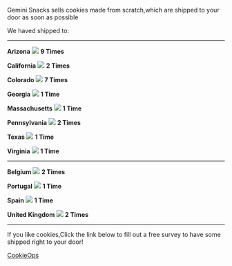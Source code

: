 Gemini Snacks sells cookies made from scratch,which are shipped to your door as soon as possible

We haved shipped to:

---

**Arizona**
![](https://upload.wikimedia.org/wikipedia/commons/thumb/9/9d/Flag_of_Arizona.svg/255px-Flag_of_Arizona.svg.png)
**9 Times**




**California**
![](https://upload.wikimedia.org/wikipedia/commons/thumb/0/01/Flag_of_California.svg/255px-Flag_of_California.svg.png)
**2 Times**


**Colorado**
![](http://www.statesymbolsusa.org/sites/statesymbolsusa.org/files/primary-images/flagofColoradoCO.jpg)
**7 Times**


**Georgia**
![](https://upload.wikimedia.org/wikipedia/commons/thumb/5/54/Flag_of_Georgia_(U.S._state).svg/255px-Flag_of_Georgia_(U.S._state).svg.png)
**1 Time**

**Massachusetts**
![](https://upload.wikimedia.org/wikipedia/commons/f/f2/Flag_of_Massachusetts.svg)
**1 Time**

**Pennsylvania**
![](https://upload.wikimedia.org/wikipedia/commons/thumb/f/f7/Flag_of_Pennsylvania.svg/1280px-Flag_of_Pennsylvania.svg.png)
**2 Times**

**Texas**
![](https://upload.wikimedia.org/wikipedia/commons/thumb/f/f7/Flag_of_Texas.svg/2000px-Flag_of_Texas.svg.png)
**1 Time**

**Virginia**
![](https://upload.wikimedia.org/wikipedia/commons/thumb/4/47/Flag_of_Virginia.svg/248px-Flag_of_Virginia.svg.png)
**1 Time**

---

**Belgium**
![](https://upload.wikimedia.org/wikipedia/commons/thumb/6/65/Flag_of_Belgium.svg/1182px-Flag_of_Belgium.svg.png)
**2 Times**

**Portugal**
![](https://upload.wikimedia.org/wikipedia/commons/thumb/5/5c/Flag_of_Portugal.svg/255px-Flag_of_Portugal.svg.png)
**1 Time**

**Spain**
![](https://upload.wikimedia.org/wikipedia/en/thumb/9/9a/Flag_of_Spain.svg/1280px-Flag_of_Spain.svg.png)
**1 Time**

**United Kingdom**
![](https://upload.wikimedia.org/wikipedia/en/thumb/a/ae/Flag_of_the_United_Kingdom.svg/1280px-Flag_of_the_United_Kingdom.svg.png)
**2 Times**

---

If you like cookies,Click the link below to fill out a free survey to have some shipped right to your door!

[CookieOps](http://www.cookieOps.com)

